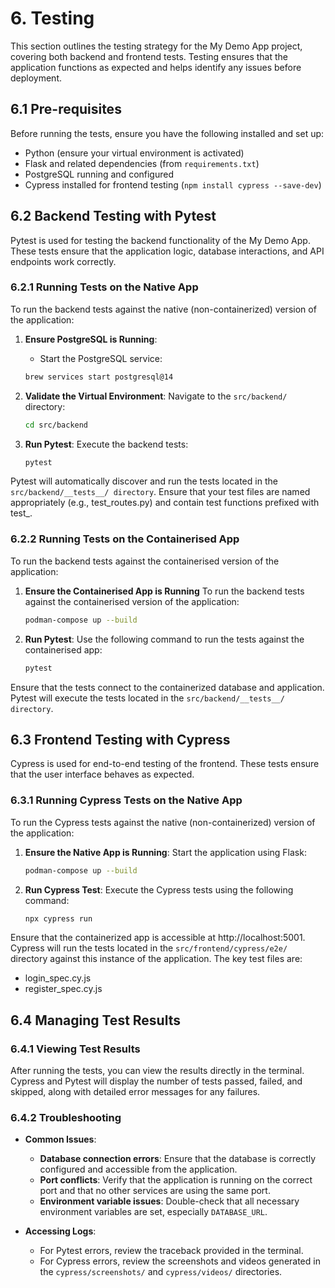 # 6. Testing

This section outlines the testing strategy for the My Demo App project, covering both backend and frontend tests. Testing ensures that the application functions as expected and helps identify any issues before deployment.

## 6.1 Pre-requisites

Before running the tests, ensure you have the following installed and set up:

- Python (ensure your virtual environment is activated)
- Flask and related dependencies (from `requirements.txt`)
- PostgreSQL running and configured
- Cypress installed for frontend testing (`npm install cypress --save-dev`)

## 6.2 Backend Testing with Pytest

Pytest is used for testing the backend functionality of the My Demo App. These tests ensure that the application logic, database interactions, and API endpoints work correctly.

### 6.2.1 Running Tests on the Native App

To run the backend tests against the native (non-containerized) version of the application:

1. **Ensure PostgreSQL is Running**:
   - Start the PostgreSQL service:
   ```bash
   brew services start postgresql@14
   ```

2. **Validate the Virtual Environment**:
    Navigate to the `src/backend/` directory:
    ```bash
    cd src/backend
    ```

3. **Run Pytest**:
   Execute the backend tests:
   ```bash
   pytest
   ```

Pytest will automatically discover and run the tests located in the `src/backend/__tests__/ directory`. Ensure that your test files are named appropriately (e.g., test_routes.py) and contain test functions prefixed with test_.

### 6.2.2 Running Tests on the Containerised App

To run the backend tests against the containerised version of the application:

1. **Ensure the Containerised App is Running**
    To run the backend tests against the containerised version of the application:
    ```bash
    podman-compose up --build
    ```

2. **Run Pytest**:
    Use the following command to run the tests against the containerised app:
    ```bash
    pytest
    ```

Ensure that the tests connect to the containerized database and application. Pytest will execute the tests located in the `src/backend/__tests__/ directory`.

## 6.3 Frontend Testing with Cypress

Cypress is used for end-to-end testing of the frontend. These tests ensure that the user interface behaves as expected.

### 6.3.1 Running Cypress Tests on the Native App

To run the Cypress tests against the native (non-containerized) version of the application:

1. **Ensure the Native App is Running**:
    Start the application using Flask:
    ```bash
    podman-compose up --build
    ```

2. **Run Cypress Test**:
    Execute the Cypress tests using the following command:
    ```bash
    npx cypress run
    ```

Ensure that the containerized app is accessible at http://localhost:5001. Cypress will run the tests located in the `src/frontend/cypress/e2e/` directory against this instance of the application. The key test files are:
   - login_spec.cy.js
   - register_spec.cy.js

## 6.4 Managing Test Results

### 6.4.1 Viewing Test Results

After running the tests, you can view the results directly in the terminal. Cypress and Pytest will display the number of tests passed, failed, and skipped, along with detailed error messages for any failures.

### 6.4.2 Troubleshooting

- **Common Issues**:
  - **Database connection errors**: Ensure that the database is correctly configured and accessible from the application.
  - **Port conflicts**: Verify that the application is running on the correct port and that no other services are using the same port.
  - **Environment variable issues**: Double-check that all necessary environment variables are set, especially `DATABASE_URL`.

- **Accessing Logs**:
  - For Pytest errors, review the traceback provided in the terminal.
  - For Cypress errors, review the screenshots and videos generated in the `cypress/screenshots/` and `cypress/videos/` directories.